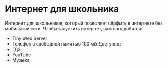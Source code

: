# Интернет для школьника
Интернет для школьников, который позволяет сёрфить в интернете без мобильной сети.
Чтобы запустить интернет, вам понадобится:
- Tiny Web Server
- Телефон с свободной памятью 100 мб
Доступно:
- ГДЗ
- YouTube
- Музыка
